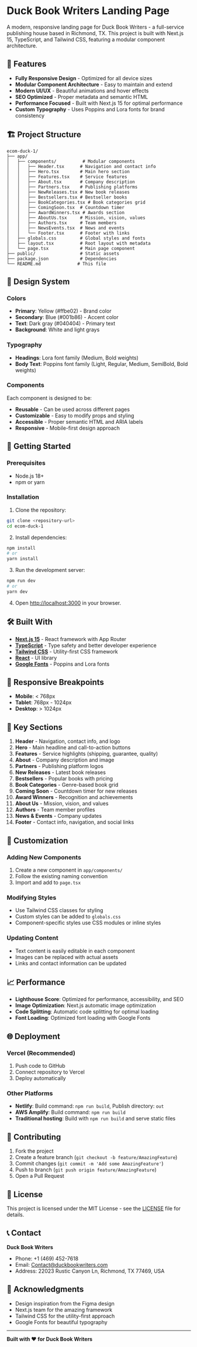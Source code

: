# Duck Book Writers Landing Page

A modern, responsive landing page for Duck Book Writers - a full-service publishing house based in Richmond, TX. This project is built with Next.js 15, TypeScript, and Tailwind CSS, featuring a modular component architecture.

## 🚀 Features

- **Fully Responsive Design** - Optimized for all device sizes
- **Modular Component Architecture** - Easy to maintain and extend
- **Modern UI/UX** - Beautiful animations and hover effects
- **SEO Optimized** - Proper metadata and semantic HTML
- **Performance Focused** - Built with Next.js 15 for optimal performance
- **Custom Typography** - Uses Poppins and Lora fonts for brand consistency

## 🏗️ Project Structure

```
ecom-duck-1/
├── app/
│   ├── components/          # Modular components
│   │   ├── Header.tsx      # Navigation and contact info
│   │   ├── Hero.tsx        # Main hero section
│   │   ├── Features.tsx    # Service features
│   │   ├── About.tsx       # Company description
│   │   ├── Partners.tsx    # Publishing platforms
│   │   ├── NewReleases.tsx # New book releases
│   │   ├── Bestsellers.tsx # Bestseller books
│   │   ├── BookCategories.tsx # Book categories grid
│   │   ├── ComingSoon.tsx  # Countdown timer
│   │   ├── AwardWinners.tsx # Awards section
│   │   ├── AboutUs.tsx     # Mission, vision, values
│   │   ├── Authors.tsx     # Team members
│   │   ├── NewsEvents.tsx  # News and events
│   │   └── Footer.tsx      # Footer with links
│   ├── globals.css         # Global styles and fonts
│   ├── layout.tsx          # Root layout with metadata
│   └── page.tsx            # Main page component
├── public/                 # Static assets
├── package.json            # Dependencies
└── README.md              # This file
```

## 🎨 Design System

### Colors
- **Primary**: Yellow (#ffbe02) - Brand color
- **Secondary**: Blue (#001b86) - Accent color
- **Text**: Dark gray (#040404) - Primary text
- **Background**: White and light grays

### Typography
- **Headings**: Lora font family (Medium, Bold weights)
- **Body Text**: Poppins font family (Light, Regular, Medium, SemiBold, Bold weights)

### Components
Each component is designed to be:
- **Reusable** - Can be used across different pages
- **Customizable** - Easy to modify props and styling
- **Accessible** - Proper semantic HTML and ARIA labels
- **Responsive** - Mobile-first design approach

## 🚀 Getting Started

### Prerequisites
- Node.js 18+ 
- npm or yarn

### Installation

1. Clone the repository:
```bash
git clone <repository-url>
cd ecom-duck-1
```

2. Install dependencies:
```bash
npm install
# or
yarn install
```

3. Run the development server:
```bash
npm run dev
# or
yarn dev
```

4. Open [http://localhost:3000](http://localhost:3000) in your browser.

## 🛠️ Built With

- **[Next.js 15](https://nextjs.org/)** - React framework with App Router
- **[TypeScript](https://www.typescriptlang.org/)** - Type safety and better developer experience
- **[Tailwind CSS](https://tailwindcss.com/)** - Utility-first CSS framework
- **[React](https://reactjs.org/)** - UI library
- **[Google Fonts](https://fonts.google.com/)** - Poppins and Lora fonts

## 📱 Responsive Breakpoints

- **Mobile**: < 768px
- **Tablet**: 768px - 1024px
- **Desktop**: > 1024px

## 🎯 Key Sections

1. **Header** - Navigation, contact info, and logo
2. **Hero** - Main headline and call-to-action buttons
3. **Features** - Service highlights (shipping, guarantee, quality)
4. **About** - Company description and image
5. **Partners** - Publishing platform logos
6. **New Releases** - Latest book releases
7. **Bestsellers** - Popular books with pricing
8. **Book Categories** - Genre-based book grid
9. **Coming Soon** - Countdown timer for new releases
10. **Award Winners** - Recognition and achievements
11. **About Us** - Mission, vision, and values
12. **Authors** - Team member profiles
13. **News & Events** - Company updates
14. **Footer** - Contact info, navigation, and social links

## 🔧 Customization

### Adding New Components
1. Create a new component in `app/components/`
2. Follow the existing naming convention
3. Import and add to `page.tsx`

### Modifying Styles
- Use Tailwind CSS classes for styling
- Custom styles can be added to `globals.css`
- Component-specific styles use CSS modules or inline styles

### Updating Content
- Text content is easily editable in each component
- Images can be replaced with actual assets
- Links and contact information can be updated

## 📈 Performance

- **Lighthouse Score**: Optimized for performance, accessibility, and SEO
- **Image Optimization**: Next.js automatic image optimization
- **Code Splitting**: Automatic code splitting for optimal loading
- **Font Loading**: Optimized font loading with Google Fonts

## 🌐 Deployment

### Vercel (Recommended)
1. Push code to GitHub
2. Connect repository to Vercel
3. Deploy automatically

### Other Platforms
- **Netlify**: Build command: `npm run build`, Publish directory: `out`
- **AWS Amplify**: Build command: `npm run build`
- **Traditional hosting**: Build with `npm run build` and serve static files

## 🤝 Contributing

1. Fork the project
2. Create a feature branch (`git checkout -b feature/AmazingFeature`)
3. Commit changes (`git commit -m 'Add some AmazingFeature'`)
4. Push to branch (`git push origin feature/AmazingFeature`)
5. Open a Pull Request

## 📄 License

This project is licensed under the MIT License - see the [LICENSE](LICENSE) file for details.

## 📞 Contact

**Duck Book Writers**
- Phone: +1 (469) 452-7618
- Email: Contact@duckbookwriters.com
- Address: 22023 Rustic Canyon Ln, Richmond, TX 77469, USA

## 🙏 Acknowledgments

- Design inspiration from the Figma design
- Next.js team for the amazing framework
- Tailwind CSS for the utility-first approach
- Google Fonts for beautiful typography

---

**Built with ❤️ for Duck Book Writers**
